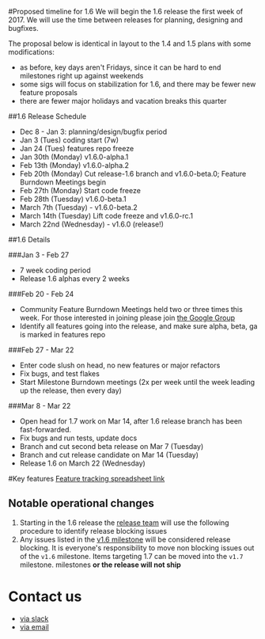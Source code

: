 #Proposed timeline for 1.6
We will begin the 1.6 release the first week of 2017.
We will use the time between releases for planning, designing and bugfixes.

The proposal below is identical in layout to the 1.4 and 1.5 plans with some
modifications:
- as before, key days aren't Fridays, since it can be hard to end milestones right up against weekends
- some sigs will focus on stabilization for 1.6, and there may be fewer new
  feature proposals
- there are fewer major holidays and vacation breaks this quarter 

##1.6 Release Schedule
- Dec 8 - Jan 3: planning/design/bugfix period
- Jan 3 (Tues) coding start (7w)
- Jan 24 (Tues) features repo freeze
- Jan 30th (Monday) v1.6.0-alpha.1
- Feb 13th (Monday) v1.6.0-alpha.2
- Feb 20th (Monday) Cut release-1.6 branch and v1.6.0-beta.0; Feature Burndown Meetings begin
- Feb 27th (Monday) Start code freeze
- Feb 28th (Tuesday) v1.6.0-beta.1
- March 7th (Tuesday) - v1.6.0-beta.2
- March 14th (Tuesday) Lift code freeze and v1.6.0-rc.1
- March 22nd (Wednesday) - v1.6.0 (release!)

##1.6 Details

###Jan 3 - Feb 27
- 7 week coding period
- Release 1.6 alphas every 2 weeks

###Feb 20 - Feb 24
- Community Feature Burndown Meetings held two or three times this week. For those interested in joining please
  join [the Google Group](https://groups.google.com/forum/#!forum/kubernetes-milestone-burndown)
- Identify all features going into the release, and make sure alpha, beta, ga is
  marked in features repo

###Feb 27 - Mar 22
- Enter code slush on head, no new features or major refactors
- Fix bugs, and test flakes
- Start Milestone Burndown meetings (2x per week until the week leading up the
  release, then every day)

###Mar 8 - Mar 22
- Open head for 1.7 work on Mar 14, after 1.6 release branch has been fast-forwarded.
- Fix bugs and run tests, update docs
- Branch and cut second beta release on Mar 7 (Tuesday)
- Branch and cut release candidate on Mar 14 (Tuesday)
- Release 1.6 on March 22 (Wednesday)


#Key features
[Feature tracking spreadsheet
link](https://docs.google.com/spreadsheets/d/1nspIeRVNjAQHRslHQD1-6gPv99OcYZLMezrBe3Pfhhg/edit#gid=0)

## Notable operational changes

1. Starting in the 1.6 release the [release team](https://github.com/kubernetes/features/blob/master/release-1.6/release_team.md)
  will use the following procedure to identify release blocking issues
  1. Any issues listed in the [v1.6 milestone](https://github.com/kubernetes/kubernetes/issues?utf8=%E2%9C%93&q=is%3Aissue%20is%3Aopen%20milestone%3Av1.6)
     will be considered release blocking. It is everyone's responsibility to move non blocking issues out of the `v1.6` milestone. Items targeting 1.7 can be moved into the `v1.7` milestone.
     milestones **or the release will not ship**

# Contact us
- [via slack](https://kubernetes.slack.com/messages/k8s-release/)
- [via email](mailto:kubernetes-release@googlegroups.com)
